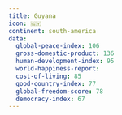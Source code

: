```yaml
---
title: Guyana
icon: 🇬🇾
continent: south-america
data:
  global-peace-index: 106
  gross-domestic-product: 136
  human-development-index: 95
  world-happiness-report:
  cost-of-living: 85
  good-country-index: 77
  global-freedom-score: 78
  democracy-index: 67
---
```

